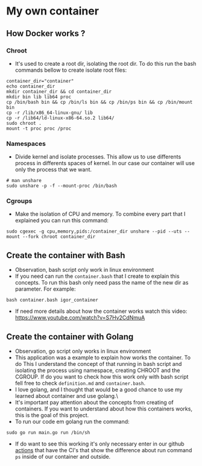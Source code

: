 # My own container
## How Docker works ?
### Chroot
- It's used to create a root dir, isolating the root dir. To do this run the bash commands bellow to create isolate root files:
```
container_dir="container"
echo container_dir
mkdir container_dir && cd container_dir
mkdir bin lib lib64 proc
cp /bin/bash bin && cp /bin/ls bin && cp /bin/ps bin && cp /bin/mount bin 
cp -r /lib/x86_64-linux-gnu/ lib
cp -r /lib64/ld-linux-x86-64.so.2 lib64/
sudo chroot .
mount -t proc proc /proc
```
### Namespaces
- Divide kernel and isolate processes. This allow us to use differents process in differents spaces of kernel. In our case our container will use only the process that we want.
```
# man unshare
sudo unshare -p -f --mount-proc /bin/bash
```


### Cgroups
- Make the isolation of CPU and memory. To combine every part that I explained you can run this command:

```
sudo cgexec -g cpu,memory,pids:/container_dir unshare --pid --uts --mount --fork chroot container_dir
```
## Create the container with Bash
- Observation, bash script only work in linux environment
- If you need can run the `container.bash` that I create to explain this concepts. To run this bash only need pass the name of the new dir as parameter. For example:

```
bash container.bash igor_container
```
- If need more details about how the container works watch this video: https://www.youtube.com/watch?v=S7Hv2CdNmuA
## Create the container with Golang
- Observation, go script only works in linux environment
- This application was a example to explain how works the container. To do This I understand the concept of that running in bash script and isolating the process using namespace, creating CHROOT and the CGROUP. If do you want to check how this work only with bash script fell free to check `definition.md` and `container.bash`.
- I love golang, and I thought that would be a good chance to use my learned about container and use golang.\
- It's important pay attention about the concepts from creating of containers. If you want to understand about how this containers works, this is the goal of this project.
- To run our code em golang run the command:
```
sudo go run main.go run /bin/sh
```

- If do want to see this working it's only necessary enter in our github [actions](https://github.com/zero101010/container-from-scratch/actions/runs/7521743984/job/20472940556) that have the CI's that show the difference about run command `ps` inside of our container and outside.

